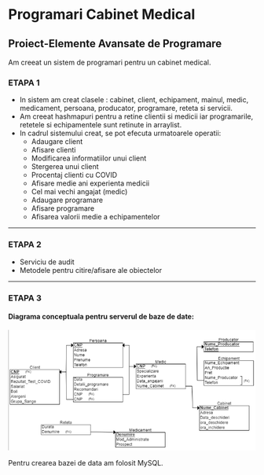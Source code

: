 # Programari Cabinet Medical
## Proiect-Elemente Avansate de Programare


Am creeat un sistem de programari pentru un cabinet medical.

### ETAPA 1

* In sistem am creat clasele : cabinet, client, echipament, mainul, medic, medicament, persoana, producator, programare, reteta si servicii.
* Am creeat hashmapuri pentru a retine clientii si  medicii iar programarile, retetele si echipamentele sunt retinute in arraylist.
* In cadrul sistemului creat, se pot efecuta urmatoarele operatii:
    * Adaugare client
    * Afisare clienti
    * Modificarea informatiilor unui client
    * Stergerea unui client
	* Procentaj clienti cu COVID
	* Afisare medie ani experienta medicii
	* Cel mai vechi angajat (medic)
	* Adaugare programare
	* Afisare programare
	* Afisarea valorii medie a echipamentelor 
---
### ETAPA 2

* Serviciu de audit
* Metodele pentru citire/afisare ale obiectelor  
---
### ETAPA 3

#### Diagrama conceptuala pentru serverul de baze de date:

<img src="/images/diagrama_conceptuala.png" width="800">

Pentru crearea bazei de data am folosit MySQL.







